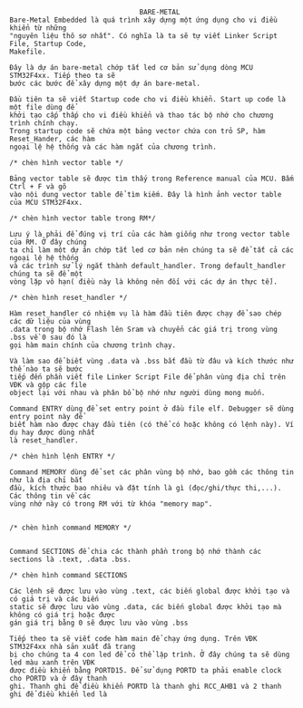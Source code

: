                                     BARE-METAL
    Bare-Metal Embedded là quá trình xây dựng một ứng dụng cho vi điều khiển từ những 
    "nguyên liệu thô sơ nhất". Có nghĩa là ta sẽ tự viết Linker Script File, Startup Code,
    Makefile.

    Đây là dự án bare-metal chớp tắt led cơ bản sử dụng dòng MCU STM32F4xx. Tiếp theo ta sẽ 
    bước các bước để xây dựng một dự án bare-metal.

    Đầu tiên ta sẽ viết Startup code cho vi điều khiển. Start up code là một file dùng để 
    khởi tạo cấp thấp cho vi điều khiển và thao tác bộ nhớ cho chương trình chính chạy. 
    Trong startup code sẽ chứa một bảng vector chứa con trỏ SP, hàm Reset_Hander, các hàm 
    ngoại lệ hệ thống và các hàm ngắt của chương trình.

    /* chèn hình vector table */

    Bảng vector table sẽ được tìm thấy trong Reference manual của MCU. Bấm Ctrl + F và gõ
    vào nội dung vector table để tìm kiếm. Đây là hình ảnh vector table của MCU STM32F4xx. 
    
    /* chèn hình vector table trong RM*/

    Lưu ý là phải để đúng vị trí của các hàm giống như trong vector table của RM. Ở đây chúng
    ta chỉ làm một dự án chớp tắt led cơ bản nên chúng ta sẽ để tất cả các ngoại lệ hệ thống 
    và các trình sử lý ngắt thành default_handler. Trong default_handler chúng ta sẽ để một 
    vòng lặp vô hạn( điều này là không nên đối với các dự án thực tế). 

    /* chèn hình reset_handler */

    Hàm reset_handler có nhiệm vụ là hàm đầu tiên được chạy để sao chép các dữ liệu của vùng 
    .data trong bộ nhớ Flash lên Sram và chuyển các giá trị trong vùng .bss về 0 sau đó là 
    gọi hàm main chính của chương trình chạy. 
    
    Và làm sao để biết vùng .data và .bss bắt đầu từ đâu và kích thước như thế nào ta sẽ bước
    tiếp đến phần viết file Linker Script File để phân vùng địa chỉ trên VĐK và gộp các file 
    object lại với nhau và phân bổ bộ nhớ như người dùng mong muốn.

    Command ENTRY dùng để set entry point ở đầu file elf. Debugger sẽ dùng entry point này để
    biết hàm nào được chạy đầu tiên (có thể có hoặc không có lệnh này). Ví dụ hay được dùng nhất
    là reset_handler.

    /* chèn hình lệnh ENTRY */

    Command MEMORY dùng để set các phân vùng bộ nhớ, bao gồm các thông tin như là địa chỉ bắt
    đầu, kích thước bao nhiêu và đặt tính là gì (đọc/ghi/thực thi,...). Các thông tin về các
    vùng nhớ này có trong RM với từ khóa "memory map".


    /* chèn hình command MEMORY */


    Command SECTIONS để chia các thành phần trong bộ nhớ thành các sections là .text, .data .bss. 
    
    /* chèn hình command SECTIONS 

    Các lệnh sẽ được lưu vào vùng .text, các biến global được khởi tạo và có giá trị và các biến 
    static sẽ được lưu vào vùng .data, các biến global được khởi tạo mà không có giá trị hoặc được
    gán giá trị bằng 0 sẽ được lưu vào vùng .bss

    Tiếp theo ta sẽ viết code hàm main để chạy ứng dụng. Trên VĐK STM32F4xx nhà sản xuất đã trang
    bị cho chúng ta 4 con led để có thể lập trình. Ở đây chúng ta sẽ dùng led màu xanh trên VĐK 
    được điều khiển bằng PORTD15. Để sử dụng PORTD ta phải enable clock cho PORTD và ở đây thanh 
    ghi. Thanh ghi để điều khiển PORTD là thanh ghi RCC_AHB1 và 2 thanh ghi để điều khiển led là


